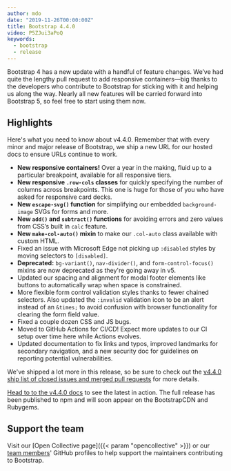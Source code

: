 ```yaml
---
author: mdo
date: "2019-11-26T00:00:00Z"
title: Bootstrap 4.4.0
video: P5ZJui3aPoQ
keywords:
  - bootstrap
  - release
---
```


Bootstrap 4 has a new update with a handful of feature changes. We’ve had quite the lengthy pull request to add responsive containers—big thanks to the developers who contribute to Bootstrap for sticking with it and helping us along the way. Nearly all new features will be carried forward into Bootstrap 5, so feel free to start using them now.

## Highlights

Here's what you need to know about v4.4.0. Remember that with every minor and major release of Bootstrap, we ship a new URL for our hosted docs to ensure URLs continue to work.

- **New responsive containers!** Over a year in the making, fluid up to a particular breakpoint, available for all responsive tiers.
- **New responsive `.row-cols` classes** for quickly specifying the number of columns across breakpoints. This one is huge for those of you who have asked for responsive card decks.
- **New `escape-svg()` function** for simplifying our embedded `background-image` SVGs for forms and more.
- **New `add()` and `subtract()` functions** for avoiding errors and zero values from CSS’s built in `calc` feature.
- **New `make-col-auto()` mixin** to make our `.col-auto` class available with custom HTML.
- Fixed an issue with Microsoft Edge not picking up `:disabled` styles by moving selectors to `[disabled]`.
- **Deprecated:** `bg-variant()`, `nav-divider()`, and `form-control-focus()` mixins are now deprecated as they're going away in v5.
- Updated our spacing and alignment for modal footer elements like buttons to automatically wrap when space is constrained.
- More flexible form control validation styles thanks to fewer chained selectors. Also updated the `:invalid` validation icon to be an alert instead of an `&times;` to avoid confusion with browser functionality for clearing the form field value.
- Fixed a couple dozen CSS and JS bugs.
- Moved to GitHub Actions for CI/CD! Expect more updates to our CI setup over time here while Actions evolves.
- Updated documentation to fix links and typos, improved landmarks for secondary navigation, and a new security doc for guidelines on reporting potential vulnerabilities.

We've shipped a lot more in this release, so be sure to check out the [v4.4.0 ship list of closed issues and merged pull requests](https://github.com/twbs/bootstrap/issues?q=project%3Atwbs%2Fbootstrap%2F18+is%3Aclosed+sort%3Aupdated-desc) for more details.

[Head to to the v4.4.0 docs](https://getbootstrap.com/docs/4.4/) to see the latest in action. The full release has been published to npm and will soon appear on the BootstrapCDN and Rubygems.

## Support the team

Visit our [Open Collective page]({{< param "opencollective" >}}) or our [team members](https://github.com/orgs/twbs/people)' GitHub profiles to help support the maintainers contributing to Bootstrap.
